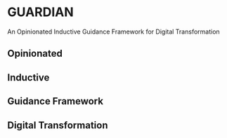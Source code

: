 # GUARDIAN
An Opinionated Inductive Guidance Framework for Digital Transformation

## Opinionated
## Inductive
## Guidance Framework
## Digital Transformation
